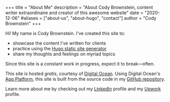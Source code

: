 +++
title = "About Me"
description = "About Cody Brownstein, content writer extraordinaire and creator of this awesome website"
date = "2020-12-06"
#aliases = ["about-us", "about-hugo", "contact"]
author = "Cody Brownstein"
+++

Hi! My name is Cody Brownstein. I've created this site to:

- showcase the content I've written for clients
- practice using the [Hugo static site generator](https://gohugo.io/)
- share my thoughts and feelings on myriad topics

Since this site is a constant work in progress, expect it to break—often.

This site is hosted _gratis_, courtesy of
[Digital Ocean](https://m.do.co/c/c734c24d9785). Using Digital Ocean's
[App Platform](https://www.digitalocean.com/products/app-platform/), this site
is built from the source code in my [GitHub
repository](https://github.com/cbrownstein).

Learn more about me by checking out my
[LinkedIn](https://www.linkedin.com/in/codybrownstein/) profile and my
[Upwork](https://www.upwork.com/fl/cbrownstein) profile.
